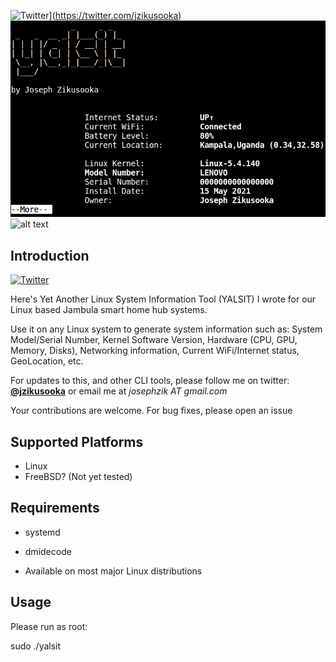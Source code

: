 ![Twitter](https://img.shields.io/twitter/url/https/twitter.com/fold_left.svg?style=social&label=Follow%20%40jzikusooka)](https://twitter.com/jzikusooka)
![alt text](screenshots/yalsit.png "Yet Another Linux System Information Tool (YALSIT)")
![alt text](screenshots/yalsit.jpg "YALSIT")

Introduction
------------
[![Twitter](https://img.shields.io/twitter/url/https/twitter.com/fold_left.svg?style=social&label=Follow%20%40jzikusooka)](https://twitter.com/jzikusooka)

Here's Yet Another Linux System Information Tool (YALSIT) I wrote for
our Linux based Jambula smart home hub systems. 

Use it on any Linux system to generate system information such as: System Model/Serial Number, Kernel Software Version, Hardware (CPU, GPU, Memory, Disks), Networking information, Current WiFi/Internet status, GeoLocation, etc.


For updates to this, and other CLI tools, please follow me on twitter: **[@jzikusooka](@jzikusooka)** or email me at *josephzik AT gmail.com*

Your contributions are welcome.  For bug fixes, please open an issue

Supported Platforms
-------------------
- Linux
- FreeBSD? (Not yet tested)

Requirements
------------
* systemd 
* dmidecode

* Available on most major Linux distributions

Usage
------
Please run as root:

sudo ./yalsit
